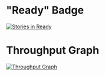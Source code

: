 
# "Ready" Badge
[![Stories in Ready](https://badge.waffle.io/jpeterson/explore-waffle.png?label=ready&title=Ready)](http://waffle.io/jpeterson/explore-waffle)

# Throughput Graph
[![Throughput Graph](https://graphs.waffle.io/jpeterson/explore-waffle/throughput.svg)](https://waffle.io/jpeterson/explore-waffle/metrics)
